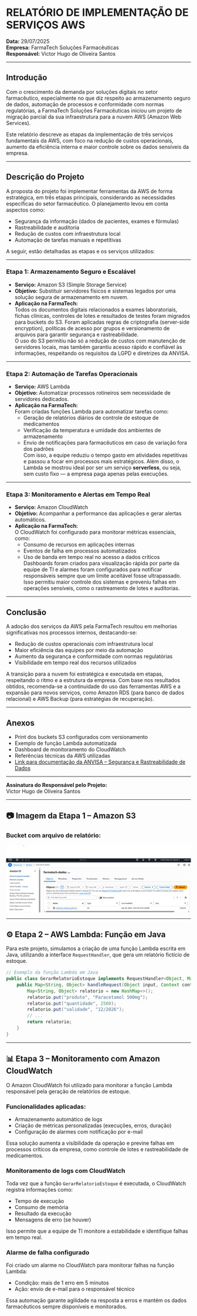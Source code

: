 # RELATÓRIO DE IMPLEMENTAÇÃO DE SERVIÇOS AWS

**Data:** 29/07/2025  
**Empresa:** FarmaTech Soluções Farmacêuticas  
**Responsável:** Victor Hugo de Oliveira Santos

---

## Introdução

Com o crescimento da demanda por soluções digitais no setor farmacêutico, especialmente no que diz respeito ao armazenamento seguro de dados, automação de processos e conformidade com normas regulatórias, a FarmaTech Soluções Farmacêuticas iniciou um projeto de migração parcial da sua infraestrutura para a nuvem AWS (Amazon Web Services).

Este relatório descreve as etapas da implementação de três serviços fundamentais da AWS, com foco na redução de custos operacionais, aumento da eficiência interna e maior controle sobre os dados sensíveis da empresa.

---

## Descrição do Projeto

A proposta do projeto foi implementar ferramentas da AWS de forma estratégica, em três etapas principais, considerando as necessidades específicas do setor farmacêutico. O planejamento levou em conta aspectos como:

- Segurança da informação (dados de pacientes, exames e fórmulas)  
- Rastreabilidade e auditoria  
- Redução de custos com infraestrutura local  
- Automação de tarefas manuais e repetitivas  

A seguir, estão detalhadas as etapas e os serviços utilizados:

---

### Etapa 1: Armazenamento Seguro e Escalável

- **Serviço:** Amazon S3 (Simple Storage Service)  
- **Objetivo:** Substituir servidores físicos e sistemas legados por uma solução segura de armazenamento em nuvem.  
- **Aplicação na FarmaTech:**  
  Todos os documentos digitais relacionados a exames laboratoriais, fichas clínicas, controles de lotes e resultados de testes foram migrados para buckets do S3. Foram aplicadas regras de criptografia (server-side encryption), políticas de acesso por grupos e versionamento de arquivos para garantir segurança e rastreabilidade.  
  O uso do S3 permitiu não só a redução de custos com manutenção de servidores locais, mas também garantiu acesso rápido e confiável às informações, respeitando os requisitos da LGPD e diretrizes da ANVISA.

---

### Etapa 2: Automação de Tarefas Operacionais

- **Serviço:** AWS Lambda  
- **Objetivo:** Automatizar processos rotineiros sem necessidade de servidores dedicados.  
- **Aplicação na FarmaTech:**  
  Foram criadas funções Lambda para automatizar tarefas como:
  - Geração de relatórios diários de controle de estoque de medicamentos
  - Verificação da temperatura e umidade dos ambientes de armazenamento
  - Envio de notificações para farmacêuticos em caso de variação fora dos padrões  
  Com isso, a equipe reduziu o tempo gasto em atividades repetitivas e passou a focar em processos mais estratégicos. Além disso, o Lambda se mostrou ideal por ser um serviço **serverless**, ou seja, sem custo fixo — a empresa paga apenas pelas execuções.

---

### Etapa 3: Monitoramento e Alertas em Tempo Real

- **Serviço:** Amazon CloudWatch  
- **Objetivo:** Acompanhar a performance das aplicações e gerar alertas automáticos.  
- **Aplicação na FarmaTech:**  
  O CloudWatch foi configurado para monitorar métricas essenciais, como:
  - Consumo de recursos em aplicações internas  
  - Eventos de falha em processos automatizados  
  - Uso de banda em tempo real no acesso a dados críticos  
  Dashboards foram criados para visualização rápida por parte da equipe de TI e alarmes foram configurados para notificar responsáveis sempre que um limite aceitável fosse ultrapassado. Isso permitiu maior controle dos sistemas e preveniu falhas em operações sensíveis, como o rastreamento de lotes e auditorias.

---

## Conclusão

A adoção dos serviços da AWS pela FarmaTech resultou em melhorias significativas nos processos internos, destacando-se:

- Redução de custos operacionais com infraestrutura local  
- Maior eficiência das equipes por meio da automação  
- Aumento da segurança e conformidade com normas regulatórias  
- Visibilidade em tempo real dos recursos utilizados

A transição para a nuvem foi estratégica e executada em etapas, respeitando o ritmo e a estrutura da empresa. Com base nos resultados obtidos, recomenda-se a continuidade do uso das ferramentas AWS e a expansão para novos serviços, como Amazon RDS (para banco de dados relacional) e AWS Backup (para estratégias de recuperação).

---

## Anexos

- Print dos buckets S3 configurados com versionamento  
- Exemplo de função Lambda automatizada  
- Dashboard de monitoramento do CloudWatch  
- Referências técnicas da AWS utilizadas  
- [Link para documentação da ANVISA – Segurança e Rastreabilidade de Dados](https://www.gov.br/anvisa/)

---

**Assinatura do Responsável pelo Projeto:**  
Victor Hugo de Oliveira Santos

---

## 📷 Imagem da Etapa 1 – Amazon S3

### Bucket com arquivo de relatório:
![Arquivo no bucket](./bucket-s3-arquivo.png)

---

## ⚙️ Etapa 2 – AWS Lambda: Função em Java

Para este projeto, simulamos a criação de uma função Lambda escrita em Java, utilizando a interface `RequestHandler`, que gera um relatório fictício de estoque.

```java
// Exemplo da função Lambda em Java
public class GerarRelatorioEstoque implements RequestHandler<Object, Map<String, Object>> {
    public Map<String, Object> handleRequest(Object input, Context context) {
        Map<String, Object> relatorio = new HashMap<>();
        relatorio.put("produto", "Paracetamol 500mg");
        relatorio.put("quantidade", 2500);
        relatorio.put("validade", "12/2026");
        // ...
        return relatorio;
    }
}
```

---

## 📊 Etapa 3 – Monitoramento com Amazon CloudWatch

O Amazon CloudWatch foi utilizado para monitorar a função Lambda responsável pela geração de relatórios de estoque.

### Funcionalidades aplicadas:
- Armazenamento automático de logs
- Criação de métricas personalizadas (execuções, erros, duração)
- Configuração de alarmes com notificação por e-mail

Essa solução aumenta a visibilidade da operação e previne falhas em processos críticos da empresa, como controle de lotes e rastreabilidade de medicamentos.

### Monitoramento de logs com CloudWatch

Toda vez que a função `GerarRelatorioEstoque` é executada, o CloudWatch registra informações como:

- Tempo de execução
- Consumo de memória
- Resultado da execução
- Mensagens de erro (se houver)

Isso permite que a equipe de TI monitore a estabilidade e identifique falhas em tempo real.

### Alarme de falha configurado

Foi criado um alarme no CloudWatch para monitorar falhas na função Lambda:

- Condição: mais de 1 erro em 5 minutos
- Ação: envio de e-mail para o responsável técnico

Essa automação garante agilidade na resposta a erros e mantém os dados farmacêuticos sempre disponíveis e monitorados.




